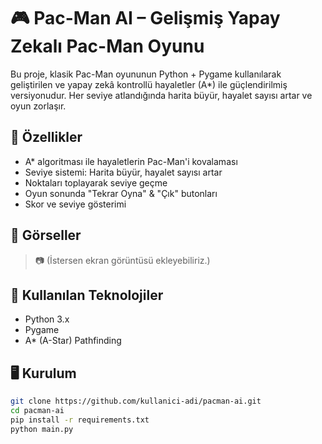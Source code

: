 # 🎮 Pac-Man AI – Gelişmiş Yapay Zekalı Pac-Man Oyunu

Bu proje, klasik Pac-Man oyununun Python + Pygame kullanılarak geliştirilen ve yapay zekâ kontrollü hayaletler (A*) ile güçlendirilmiş versiyonudur. Her seviye atlandığında harita büyür, hayalet sayısı artar ve oyun zorlaşır.

## 🚀 Özellikler

- A* algoritması ile hayaletlerin Pac-Man'i kovalaması
- Seviye sistemi: Harita büyür, hayalet sayısı artar
- Noktaları toplayarak seviye geçme
- Oyun sonunda "Tekrar Oyna" & "Çık" butonları
- Skor ve seviye gösterimi

## 📸 Görseller

> 📷 (İstersen ekran görüntüsü ekleyebiliriz.)

## 🧠 Kullanılan Teknolojiler

- Python 3.x
- Pygame
- A* (A-Star) Pathfinding

## 🖥️ Kurulum

```bash
git clone https://github.com/kullanici-adi/pacman-ai.git
cd pacman-ai
pip install -r requirements.txt
python main.py
